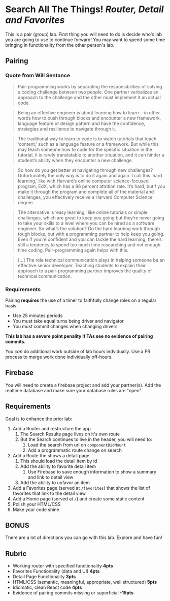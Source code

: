 # Search All The Things! <em>Router, Detail and Favorites</em>

This is a pair (group) lab. First thing you will need to do is decide who's lab you are going 
to use to continue forward! You may want to spend some time bringing in functionality from the
other person's lab.

## Pairing

### Quote from Will Sentance

> Pair-programming works by separating the responsibilities of solving a coding challenge between two people. One partner verbalizes an approach to the challenge and the other must implement it an actual code.

> Being an effective engineer is about learning how to learn — in other words how to push through blocks and encounter a new framework, language feature or design pattern and have the confidence, strategies and resilience to navigate through it.

> The traditional way to learn to code is to watch tutorials that teach ‘content,’ such as a language feature or a framework. But while this may teach someone how to code for the specific situation in the tutorial, it is rarely translatable to another situation, and it can hinder a student’s ability when they encounter a new challenge.

> So how do you get better at navigating through new challenges? Unfortunately the only way is to do it again and again. I call this ‘hard learning,’ like with Harvard’s online computer science-focused program, EdX, which has a 96 percent attrition rate. It’s hard, but f you make it through the program and complete all of the material and challenges, you effectively receive a Harvard Computer Science degree.

> The alternative is ‘easy learning,’ like online tutorials or simple challenges, which are great to keep you going but they’re never going to take your skills to a level where you can be hired as a software engineer. So what’s the solution? Do the hard learning work through tough blocks, but with a programming partner to help keep you going. Even if you’re confident and you can tackle the hard learning, there’s still a tendency to spend too much time researching and not enough time coding. Pair-programming again helps with this.

> [...] The role technical communication plays in helping someone be an effective senior developer. Teaching students to explain their approach to a pair-programming partner improves the quality of technical communication.

### Requirements

Pairing **requires** the use of a timer to faithfully change roles on a regular basis:
* Use 25 minutes periods
* You must take equal turns being driver and navigator
* You must commit changes when changing drivers

**This lab has a severe point penality if TAs see no evidence of pairing commits.**

You _can_ do additional work outside of lab hours indvidually. Use a PR process to merge work
done individually off-hours.

## Firebase

You will need to create a firebase project and add your partner(s). Add the realtime database and
make sure your database rules are "open".

## Requirements

Goal is to enhance the prior lab:

1. Add a Router and restructure the app
    1. The Search Results page lives on it's own route
    1. But the Search continues to live in the header, you will need to:
        1. Load the search from url on `componentDidMount`
        1. Add a programmatic route change on search
1. Add a Route the shows a detail page
    1. This should load the detail item by id
    1. Add the ability to favorite detail item
        1. Use Firebase to save enough information to show a summary and link to detail view
    1. Add the ability to unfavor an item
1. Add a Favorites page (served at `/favorites`) that shows the list of favorites that link to the detail view
1. Add a Home page (served at `/`) and create some static content
1. Polish your HTML/CSS
1. Make your code shine

## BONUS

There are a lot of directions you can go with this lab. Explore and have fun!

## Rubric

* Working router with specified functionality **4pts**
* Favorites Functionality (data and UI) **4pts**
* Detail Page Functionality **3pts**
* HTML/CSS (semantic, meaningful, appropriate, well structured) **5pts**
* Idiomatic, clean React code **4pts**
* Evidence of pairing commits missing or superficial **-15pts**

    
